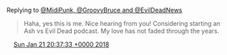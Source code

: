 Replying to [@MidiPunk, @GroovyBruce and @EvilDeadNews](https://twitter.com/MidiPunk/status/955177081968693249)

> Haha, yes this is me\. Nice hearing from you\! Considering starting an Ash vs Evil Dead podcast\. My love has not faded through the years\.

<img src="../../media/tweet.ico" width="12" /> [Sun Jan 21 20:37:33 +0000 2018](https://twitter.com/timwasson/status/955177567606247424)